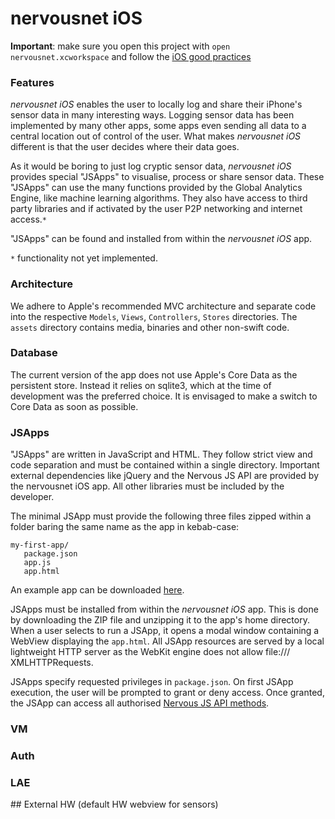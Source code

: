 # nervousnet iOS
__Important__: make sure you open this project with `open nervousnet.xcworkspace` and follow the [iOS good practices](https://github.com/futurice/ios-good-practices)

### Features
_nervousnet iOS_ enables the user to locally log and share their iPhone's sensor data in many interesting ways. Logging sensor data has been implemented by many other apps, some apps even sending all data to a central location out of control of the user. What makes _nervousnet iOS_ different is that the user decides where their data goes.

As it would be boring to just log cryptic sensor data, _nervousnet iOS_ provides special "JSApps" to visualise, process or share sensor data. These "JSApps" can use the many functions provided by the Global Analytics Engine, like machine learning algorithms. They also have access to third party libraries and if activated by the user P2P networking and internet access.`*`

"JSApps" can be found and installed from within the _nervousnet iOS_ app.

`*` functionality not yet implemented.

### Architecture

We adhere to Apple's recommended MVC architecture and separate code into the respective `Models`, `Views`, `Controllers`, `Stores` directories. The `assets` directory contains media, binaries and other non-swift code.

### Database
The current version of the app does not use Apple's Core Data as the persistent store. Instead it relies on sqlite3, which at the time of development was the preferred choice. It is envisaged to make a switch to Core Data as soon as possible.

### JSApps
"JSApps" are written in JavaScript and HTML. They follow strict view and code separation and must be contained within a single directory. Important external dependencies like jQuery and the Nervous JS API are provided by the nervousnet iOS app. All other libraries must be included by the developer.

The minimal JSApp must provide the following three files zipped within a folder baring the same name as the app in kebab-case:
```
my-first-app/
   package.json
   app.js
   app.html
```
An example app can be downloaded [here](http://n.cg).

JSApps must be installed from within the _nervousnet iOS_ app. This is done by downloading the ZIP file and unzipping it to the app's home directory. When a user selects to run a JSApp, it opens a modal window containing a WebView displaying the `app.html`. All JSApp resources are served by a local lightweight HTTP server as the WebKit engine does not allow file:/// XMLHTTPRequests.

JSApps specify requested privileges in `package.json`. On first JSApp execution, the user will be prompted to grant or deny access. Once granted, the JSApp can access all authorised [Nervous JS API methods](http://documented.here).


### VM

### Auth

### LAE


## External HW
(default HW webview for sensors)
